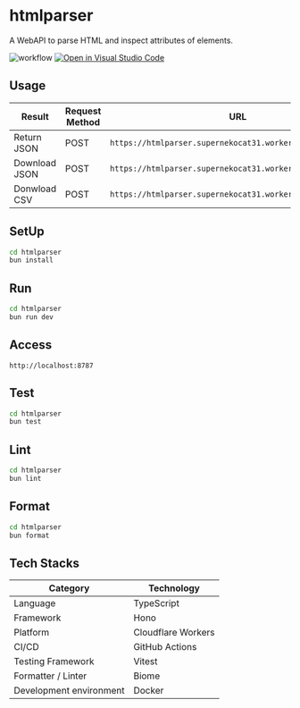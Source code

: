 # htmlparser

A WebAPI to parse HTML and inspect attributes of elements.

![workflow](https://github.com/superneko160/htmlparser-backend/actions/workflows/deploy.yml/badge.svg)
[![Open in Visual Studio Code](https://img.shields.io/static/v1?logo=visualstudiocode&label=&message=Open%20in%20Visual%20Studio%20Code&labelColor=2c2c32&color=007acc&logoColor=007acc)](https://open.vscode.dev/superneko160/htmlparser-backend)


## Usage

| Result | Request Method | URL |
| ---- | ---- | ---- |
| Return JSON | POST | ```https://htmlparser.supernekocat31.workers.dev/parse``` |
| Download JSON | POST | ```https://htmlparser.supernekocat31.workers.dev/parse/json``` |
| Donwload CSV | POST | ```https://htmlparser.supernekocat31.workers.dev/parse/csv``` |

## SetUp

```bash
cd htmlparser
bun install
```

## Run

```bash
cd htmlparser
bun run dev
```

## Access

```
http://localhost:8787
```

## Test

```bash
cd htmlparser
bun test
```

## Lint
```bash
cd htmlparser
bun lint
```

## Format
```bash
cd htmlparser
bun format
```

## Tech Stacks

| Category | Technology |
| ---- | ---- |
| Language | TypeScript |
| Framework | Hono |
| Platform | Cloudflare Workers |
| CI/CD | GitHub Actions |
| Testing Framework | Vitest |
| Formatter / Linter | Biome |
| Development environment | Docker |
